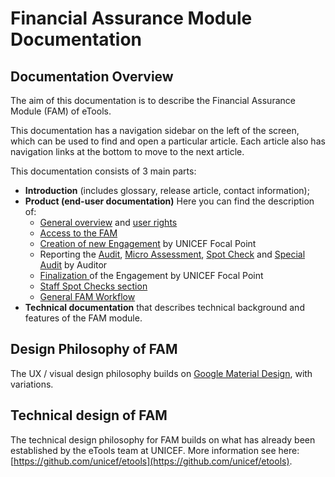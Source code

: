 # Financial Assurance Module Documentation

## Documentation Overview

The aim of this documentation is to describe the Financial Assurance Module \(FAM\) of eTools.

This documentation has a navigation sidebar on the left of the screen, which can be used to find and open a particular article. Each article also has navigation links at the bottom to move to the next article.

 This documentation consists of 3 main parts:

* **Introduction** \(includes glossary, release article, contact information\);
* **Product \(end-user documentation\)** Here you can find the description of:
  * [General overview](product-end-user-documentation/overview/) and [user rights ](product-end-user-documentation/overview/user-roles-and-permissions.md)
  * [Access to the FAM](product-end-user-documentation/how-to-get-to-the-fam.md)
  * [Creation of new Engagement](https://razortheory.gitbook.io/financial-assurance-module-documentation/~/edit/drafts/-LMh6GzbLhx4J8eCvQYt/product-end-user-documentation/engagements/how-to-add-new-engagement) by UNICEF Focal Point
  * Reporting the [Audit](https://razortheory.gitbook.io/financial-assurance-module-documentation/~/edit/drafts/-LMh6GzbLhx4J8eCvQYt/product-end-user-documentation/engagements/edit-by-auditor/audit-report), [Micro Assessment](https://razortheory.gitbook.io/financial-assurance-module-documentation/~/edit/drafts/-LMh6GzbLhx4J8eCvQYt/product-end-user-documentation/engagements/edit-by-auditor/report-for-ma), [Spot Check](https://razortheory.gitbook.io/financial-assurance-module-documentation/~/edit/drafts/-LMh6GzbLhx4J8eCvQYt/product-end-user-documentation/engagements/edit-by-auditor/report-for-sc) and [Special Audit](https://razortheory.gitbook.io/financial-assurance-module-documentation/~/edit/drafts/-LMh6GzbLhx4J8eCvQYt/product-end-user-documentation/engagements/edit-by-auditor/report-for-special-audit) by Auditor 
  * [Finalization ](https://razortheory.gitbook.io/financial-assurance-module-documentation/~/edit/drafts/-LMh6GzbLhx4J8eCvQYt/product-end-user-documentation/engagements/finalization)of the Engagement by UNICEF Focal Point
  * [Staff Spot Checks section](product-end-user-documentation/staff-spot-checks.md)
  * [General FAM Workflow](product-end-user-documentation/fam-workflow.md)
* **Technical documentation** that describes technical background and features of the FAM module.

## Design Philosophy of FAM

The UX / visual design philosophy builds on [Google Material Design](https://material.io/guidelines/), with variations.

## Technical design of FAM

The technical design philosophy for FAM builds on what has already been established by the eTools team at UNICEF. More information see here: [https://github.com/unicef/etools](https://github.com/unicef/etools).

